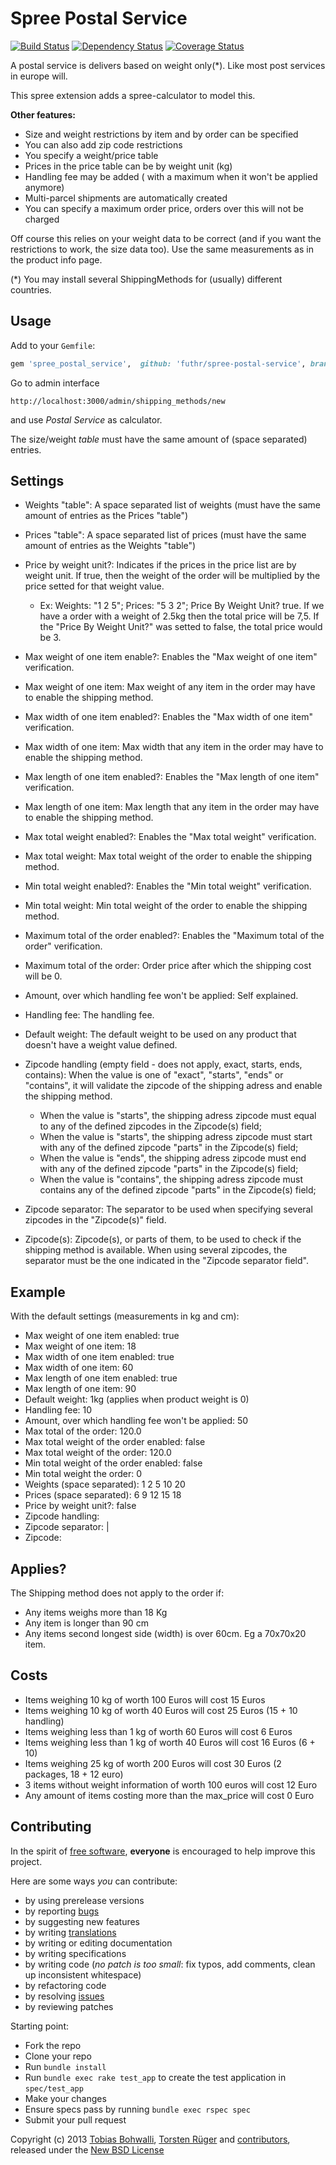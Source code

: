 # Spree Postal Service

[![Build Status](https://travis-ci.org/futhr/spree-postal-service.png?branch=2-0-stable)](https://travis-ci.org/futhr/spree-postal-service)
[![Dependency Status](https://gemnasium.com/futhr/spree-postal-service.png)](https://gemnasium.com/futhr/spree-postal-service)
[![Coverage Status](https://coveralls.io/repos/futhr/spree-postal-service/badge.png?branch=2-0-stable)](https://coveralls.io/r/futhr/spree-postal-service)

A postal service is delivers based on weight only(*). Like most post services in europe will.

This spree extension adds a spree-calculator to model this.

**Other features:**

- Size and weight restrictions by item and by order can be specified
- You can also add zip code restrictions
- You specify a weight/price table
- Prices in the price table can be by weight unit (kg)
- Handling fee may be added ( with a maximum when it won't be applied anymore)
- Multi-parcel shipments are automatically created
- You can specify a maximum order price, orders over this will not be charged

Off course this relies on your weight data to be correct (and if you want the restrictions to work, the size data too).
Use the same measurements as in the product info page.

(*) You may install several ShippingMethods for (usually) different countries.

## Usage

Add to your `Gemfile`:
```ruby
gem 'spree_postal_service',  github: 'futhr/spree-postal-service', branch: '2-0-stable'
```

Go to admin interface

`http://localhost:3000/admin/shipping_methods/new`

and use _Postal Service_ as calculator.

The size/weight _table_ must have the same amount of (space separated) entries.

## Settings

- Weights "table": A space separated list of weights (must have the same amount of entries as the Prices "table")
- Prices "table": A space separated list of prices (must have the same amount of entries as the Weights "table")
- Price by weight unit?: Indicates if the prices in the price list are by weight unit. If true, then the weight of the order will be multiplied by the price setted for that weight value.

  - Ex: Weights: "1 2 5"; Prices: "5 3 2"; Price By Weight Unit? true. If we have a order with a weight of 2.5kg then the total price will be 7,5. If the "Price By Weight Unit?" was setted to false, the total price would be 3.

- Max weight of one item enable?: Enables the "Max weight of one item" verification.
- Max weight of one item: Max weight of any item in the order may have to enable the shipping method.
- Max width of one item enabled?: Enables the "Max width of one item" verification.
- Max width of one item: Max width that any item in the order may have to enable the shipping method.
- Max length of one item enabled?: Enables the "Max length of one item" verification.
- Max length of one item: Max length that any item in the order may have to enable the shipping method.
- Max total weight enabled?: Enables the "Max total weight" verification.
- Max total weight: Max total weight of the order to enable the shipping method.
- Min total weight enabled?: Enables the "Min total weight" verification.
- Min total weight: Min total weight of the order to enable the shipping method.
- Maximum total of the order enabled?: Enables the "Maximum total of the order" verification.
- Maximum total of the order: Order price after which the shipping cost will be 0.
- Amount, over which handling fee won't be applied: Self explained.
- Handling fee: The handling fee.
- Default weight: The default weight to be used on any product that doesn't have a weight value defined.
- Zipcode handling (empty field - does not apply, exact, starts, ends, contains): When the value is one of "exact", "starts", "ends" or "contains", it will validate the zipcode of the shipping adress and enable the shipping method.

  - When the value is "starts", the shipping adress zipcode must equal to any of the defined zipcodes in the Zipcode(s) field;
  - When the value is "starts", the shipping adress zipcode must start with any of the defined zipcode "parts" in the Zipcode(s) field;
  - When the value is "ends", the shipping adress zipcode must end with any of the defined zipcode "parts" in the Zipcode(s) field;
  - When the value is "contains", the shipping adress zipcode must contains any of the defined zipcode "parts" in the Zipcode(s) field;

- Zipcode separator: The separator to be used when specifying several zipcodes in the "Zipcode(s)" field.
- Zipcode(s): Zipcode(s), or parts of them, to be used to check if the shipping method is available. When using several zipcodes, the separator must be the one indicated in the "Zipcode separator field".

## Example

With the default settings (measurements in kg and cm):

- Max weight of one item enabled: true
- Max weight of one item: 18
- Max width of one item enabled: true
- Max width of one item: 60
- Max length of one item enabled: true
- Max length of one item: 90
- Default weight: 1kg (applies when product weight is 0)
- Handling fee: 10
- Amount, over which handling fee won't be applied: 50
- Max total of the order: 120.0
- Max total weight of the order enabled: false
- Max total weight of the order: 120.0
- Min total weight of the order enabled: false
- Min total weight the order: 0
- Weights (space separated): 1 2 5 10 20
- Prices (space separated):  6 9 12 15 18
- Price by weight unit?: false
- Zipcode handling:
- Zipcode separator: |
- Zipcode:

## Applies?

The Shipping method does not apply to the order if:

- Any items weighs more than 18 Kg
- Any item is longer than 90 cm
- Any items second longest side (width) is over 60cm. Eg a 70x70x20 item.

## Costs

- Items weighing 10 kg of worth 100 Euros will cost 15 Euros
- Items weighing 10 kg of worth 40 Euros will cost 25 Euros (15 + 10 handling)
- Items weighing less than 1 kg of worth 60 Euros will cost 6 Euros
- Items weighing less than 1 kg of worth 40 Euros will cost 16 Euros (6 + 10)
- Items weighing 25 kg of worth 200 Euros will cost 30 Euros (2 packages, 18 + 12 euro)
- 3 items without weight information of worth 100 euros will cost 12 Euro
- Any amount of items costing more than the max_price will cost 0 Euro

## Contributing

In the spirit of [free software][1], **everyone** is encouraged to help improve this project.

Here are some ways *you* can contribute:

* by using prerelease versions
* by reporting [bugs][2]
* by suggesting new features
* by writing [translations][4]
* by writing or editing documentation
* by writing specifications
* by writing code (*no patch is too small*: fix typos, add comments, clean up inconsistent whitespace)
* by refactoring code
* by resolving [issues][2]
* by reviewing patches

Starting point:

* Fork the repo
* Clone your repo
* Run `bundle install`
* Run `bundle exec rake test_app` to create the test application in `spec/test_app`
* Make your changes
* Ensure specs pass by running `bundle exec rspec spec`
* Submit your pull request

Copyright (c) 2013 [Tobias Bohwalli][7], [Torsten Rüger][5] and [contributors][6], released under the [New BSD License][3]

[1]: http://www.fsf.org/licensing/essays/free-sw.html
[2]: https://github.com/futhr/spree-postal-service/issues
[3]: https://github.com/futhr/spree-postal-service/blob/2-0-stable/LICENSE.md
[4]: http://www.localeapp.com/projects/4917
[5]: https://github.com/dancinglightning
[6]: https://github.com/futhr/spree-postal-service/contributors
[7]: https://github.com/futhr

